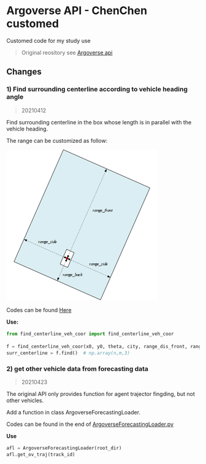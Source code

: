 # Argoverse API - ChenChen customed

Customed code for my study use
> Original reository see [Argoverse api](https://github.com/argoai/argoverse-api)

## Changes
### 1) Find surrounding centerline according to vehicle heading angle
> 20210412

Find surrounding centerline in the box whose length is in parallel with the vehicle heading.

The range can be customized as follow:

![](images/find_centerline.png)

Codes can be found [Here](chenchencode/find_centerline_veh_coor.py)

**Use:**
``` python
from find_centerline_veh_coor import find_centerline_veh_coor

f = find_centerline_veh_coor(x0, y0, theta, city, range_dis_front, range_dis_back, range_dis_side)
surr_centerline = f.find()  # np.array(n,m,3)
```

### 2) get other vehicle data from forecasting data
> 20210423

The original API only provides function for agent trajector fingding, but not other vehicles.

Add a function in class ArgoverseForecastingLoader.

Codes can be found in the end of [ArgoverseForecastingLoader.py](argoverse/data_loading/argoverse_forecasting_loader.py)

**Use**
```python
afl = ArgoverseForecastingLoader(root_dir)
afl.get_ov_traj(track_id)
```


